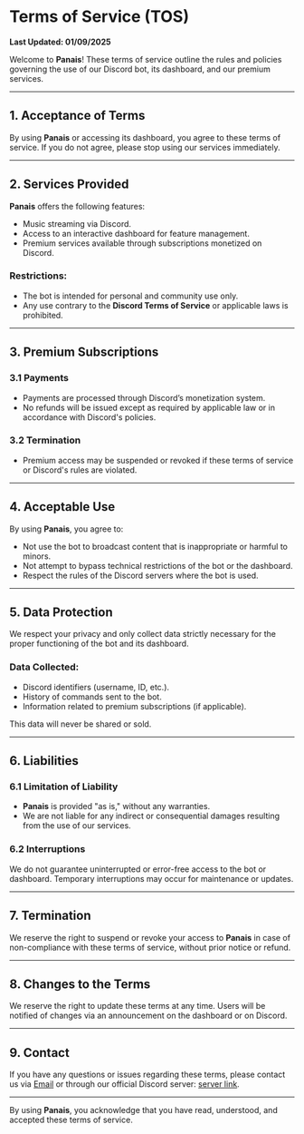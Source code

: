 # Terms of Service (TOS)

**Last Updated: 01/09/2025**

Welcome to **Panais**! These terms of service outline the rules and policies governing the use of our Discord bot, its dashboard, and our premium services.

---

## 1. **Acceptance of Terms**
By using **Panais** or accessing its dashboard, you agree to these terms of service. If you do not agree, please stop using our services immediately.

---

## 2. **Services Provided**
**Panais** offers the following features:  
- Music streaming via Discord.  
- Access to an interactive dashboard for feature management.  
- Premium services available through subscriptions monetized on Discord.

### Restrictions:
- The bot is intended for personal and community use only.  
- Any use contrary to the **Discord Terms of Service** or applicable laws is prohibited.  

---

## 3. **Premium Subscriptions**

### 3.1 Payments
- Payments are processed through Discord’s monetization system.  
- No refunds will be issued except as required by applicable law or in accordance with Discord's policies.

### 3.2 Termination
- Premium access may be suspended or revoked if these terms of service or Discord's rules are violated.  

---

## 4. **Acceptable Use**
By using **Panais**, you agree to:  
- Not use the bot to broadcast content that is inappropriate or harmful to minors.  
- Not attempt to bypass technical restrictions of the bot or the dashboard.  
- Respect the rules of the Discord servers where the bot is used.  

---

## 5. **Data Protection**
We respect your privacy and only collect data strictly necessary for the proper functioning of the bot and its dashboard.

### Data Collected:
- Discord identifiers (username, ID, etc.).  
- History of commands sent to the bot.  
- Information related to premium subscriptions (if applicable).  

This data will never be shared or sold.  

---

## 6. **Liabilities**
### 6.1 Limitation of Liability
- **Panais** is provided "as is," without any warranties.  
- We are not liable for any indirect or consequential damages resulting from the use of our services.  

### 6.2 Interruptions
We do not guarantee uninterrupted or error-free access to the bot or dashboard. Temporary interruptions may occur for maintenance or updates.  

---

## 7. **Termination**
We reserve the right to suspend or revoke your access to **Panais** in case of non-compliance with these terms of service, without prior notice or refund.

---

## 8. **Changes to the Terms**
We reserve the right to update these terms at any time. Users will be notified of changes via an announcement on the dashboard or on Discord.

---

## 9. **Contact**
If you have any questions or issues regarding these terms, please contact us via [Email](contact@panais.xyz) or through our official Discord server: [server link](https://discord.gg/5shqv9Kygv).

---

By using **Panais**, you acknowledge that you have read, understood, and accepted these terms of service.
